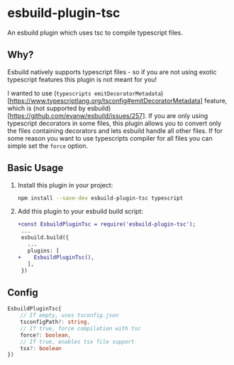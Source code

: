 # esbuild-plugin-tsc

An esbuild plugin which uses tsc to compile typescript files.

## Why?

Esbuild natively supports typescript files - so if you are not using exotic typescript features this plugin is not meant for you!

I wanted to use (`typescripts emitDecoratorMetadata`)[https://www.typescriptlang.org/tsconfig#emitDecoratorMetadata] feature, which is (not supported by esbuild)[https://github.com/evanw/esbuild/issues/257]. If you are only using typescript decorators in some files, this plugin allows you to convert only the files containing decorators and lets esbuild handle all other files.
If for some reason you want to use typescripts compiler for all files you can simple set the `force` option.

## Basic Usage

1. Install this plugin in your project:

   ```sh
   npm install --save-dev esbuild-plugin-tsc typescript
   ```

2. Add this plugin to your esbuild build script:

   ```diff
   +const EsbuildPluginTsc = require('esbuild-plugin-tsc');
    ...
    esbuild.build({
      ...
      plugins: [
   +    EsbuildPluginTsc(),
      ],
    })
   ```

## Config

```typescript
EsbuildPluginTsc{
    // If empty, uses tsconfig.json
    tsconfigPath?: string,
    // If true, force compilation with tsc
    force?: boolean,
    // If true, enables tsx file support
    tsx?: boolean
})
```
